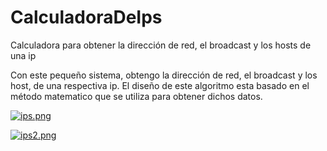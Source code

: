 # CalculadoraDeIps
Calculadora para obtener la dirección de red, el broadcast y los hosts de una ip

Con este pequeño sistema, obtengo la dirección de red, el broadcast y los host, de una respectiva ip.
El diseño de este algoritmo esta basado en el método matematico que se utiliza para obtener dichos datos.

[![ips.png](https://i.postimg.cc/B6WFS62q/ips.png)](https://postimg.cc/3yBN93L6)

[![ips2.png](https://i.postimg.cc/YCDrfsSZ/ips2.png)](https://postimg.cc/VJMPz4nW)
